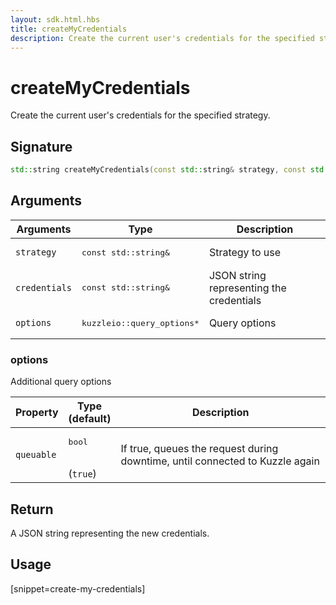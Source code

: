 ```yaml
---
layout: sdk.html.hbs
title: createMyCredentials
description: Create the current user's credentials for the specified strategy.
---
```


# createMyCredentials

Create the current user's credentials for the specified strategy.

## Signature

```cpp
std::string createMyCredentials(const std::string& strategy, const std::string& credentials, kuzzleio::query_options* options=nullptr);
```

## Arguments

| Arguments    | Type    | Description
|--------------|---------|-------------
| `strategy` | <pre>const std::string&</pre> | Strategy to use
| `credentials` | <pre>const std::string&</pre> | JSON string representing the credentials
| `options`  | <pre>kuzzleio::query_options*</pre>    | Query options


### options

Additional query options

| Property     | Type<br/>(default)    | Description        | 
| ---------- | ------- | --------------------------------- | 
| `queuable` | <pre>bool</pre><br/>(`true`) | If true, queues the request during downtime, until connected to Kuzzle again |


## Return

A JSON string representing the new credentials.

## Usage

[snippet=create-my-credentials]

